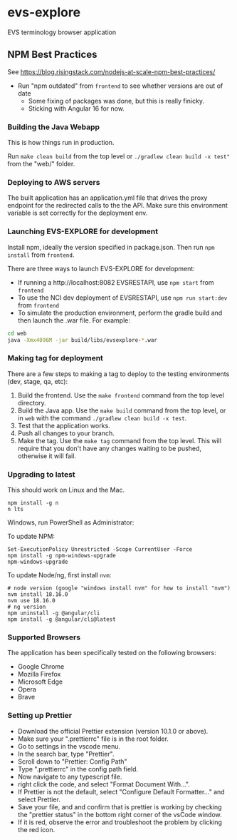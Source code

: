 # evs-explore

EVS terminology browser application

## NPM Best Practices

See https://blog.risingstack.com/nodejs-at-scale-npm-best-practices/

* Run "npm outdated" from `frontend` to see whether versions are out of date
  * Some fixing of packages was done, but this is really finicky.
  * Sticking with Angular 16 for now.

### Building the Java Webapp

This is how things run in production.

Run `make clean build` from the top level or `./gradlew clean build -x test"` from the "web/" folder.

### Deploying to AWS servers

The built application has an application.yml file that drives the proxy endpoint for the redirected
calls to the the API.  Make sure this environment variable is set correctly for the deployment env.


### Launching EVS-EXPLORE for development

Install npm, ideally the version specified in package.json. Then run `npm install` from `frontend`.

There are three ways to launch EVS-EXPLORE for development:

* If running a http://localhost:8082 EVSRESTAPI, use `npm start` from `frontend`
* To use the NCI dev deployment of EVSRESTAPI, use `npm run start:dev` from `frontend`
* To simulate the production environment, perform the gradle build and then launch the .war file.  For example:

```bash
cd web
java -Xmx4096M -jar build/libs/evsexplore-*.war
```

### Making tag for deployment

There are a few steps to making a tag to deploy to the testing environments (dev, stage, qa, etc):
1. Build the frontend. Use the `make frontend` command from the top level directory.
2. Build the Java app. Use the `make build` command from the top level, or in `web` with the command `./gradlew clean build -x test`.
3. Test that the application works.
4. Push all changes to your branch.
5. Make the tag. Use the `make tag` command from the top level. This will require that you don't have any changes waiting to be pushed, otherwise it will fail.

### Upgrading to latest

This should work on Linux and the Mac.

```
npm install -g n
n lts
```

Windows, run PowerShell as Administrator:

To update NPM:

```
Set-ExecutionPolicy Unrestricted -Scope CurrentUser -Force
npm install -g npm-windows-upgrade
npm-windows-upgrade
```

To update Node/ng, first install `nvm`:

```
# node version (google "windows install nvm" for how to install "nvm")
nvm install 18.16.0
nvm use 18.16.0
# ng version
npm uninstall -g @angular/cli
npm install -g @angular/cli@latest
```

### Supported Browsers
The application has been specifically tested on the following browsers:

* Google Chrome
* Mozilla Firefox
* Microsoft Edge
* Opera
* Brave

### Setting up Prettier

- Download the official Prettier extension (version 10.1.0 or above).
- Make sure your ".prettierrc" file is in the root folder.
- Go to settings in the vscode menu.
- In the search bar, type "Prettier".
- Scroll down to "Prettier: Config Path"
- Type ".prettierrc" in the config path field.
- Now navigate to any typescript file.
- right click the code, and select "Format Document With...".
- If Prettier is not the default, select "Configure Default Formatter..." and select Prettier.
- Save your file, and and confirm that is prettier is working by checking the "prettier status" in the bottom right corner of the vsCode window.
- If it is red, observe the error and troubleshoot the problem by clicking the red icon.
